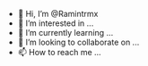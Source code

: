 - 👋 Hi, I’m @Ramintrmx
- 👀 I’m interested in ...
- 🌱 I’m currently learning ...
- 💞️ I’m looking to collaborate on ...
- 📫 How to reach me ...

<!---
Ramintrmx/Ramintrmx is a ✨ special ✨ repository because its `README.md` (this file) appears on your GitHub profile.
You can click the Preview link to take a look at your changes.
--->
